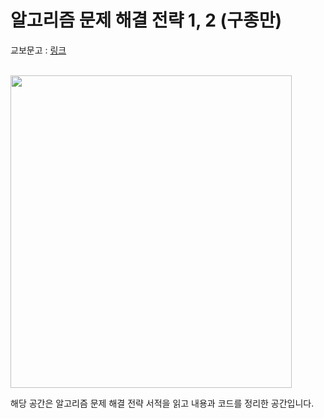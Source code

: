 # 알고리즘 문제 해결 전략 1, 2 (구종만)
교보문고 : [링크](https://product.kyobobook.co.kr/detail/S000001032946)

<br>
<img src="https://contents.kyobobook.co.kr/sih/fit-in/458x0/pdt/9788966260546.jpg" width="450px" height="500px" ></img>
</br>

<p>해당 공간은 알고리즘 문제 해결 전략 서적을 읽고 내용과 코드를 정리한 공간입니다.</p>